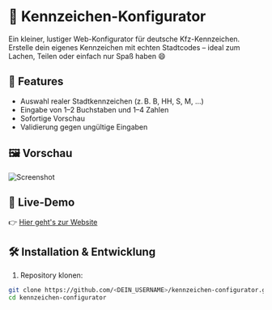 # 🚗 Kennzeichen-Konfigurator

Ein kleiner, lustiger Web-Konfigurator für deutsche Kfz-Kennzeichen.  
Erstelle dein eigenes Kennzeichen mit echten Stadtcodes – ideal zum Lachen, Teilen oder einfach nur Spaß haben 😄

## 🔧 Features

- Auswahl realer Stadtkennzeichen (z. B. B, HH, S, M, ...)
- Eingabe von 1–2 Buchstaben und 1–4 Zahlen
- Sofortige Vorschau
- Validierung gegen ungültige Eingaben

## 🖼 Vorschau

![Screenshot](screenshot.png) <!-- Optional: Screenshot einfügen -->

## 🚀 Live-Demo

👉 [Hier geht's zur Website](https://jdl088.github.io/kennzeichen-configurator/)

## 🛠️ Installation & Entwicklung

1. Repository klonen:

```bash
git clone https://github.com/<DEIN_USERNAME>/kennzeichen-configurator.git
cd kennzeichen-configurator
